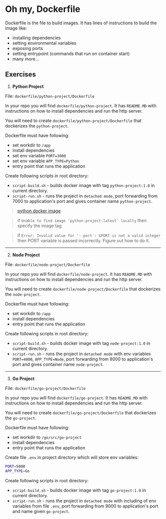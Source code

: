 # Oh my, Dockerfile

Dockerfile is the file to build images. It has lines of instructions to build the image like: 
- installing dependencies
- setting environmental variables
- exposing ports
- setting entrypoint (commands that run on container start)
- many more...

## Exercises

1. **Python Project**

File: `dockerfile/python-project/Dockerfile`

In your repo you will find `dockerfile/python-project`. It has `README.MD` with instructions on 
how to install dependencies and run the http server.

You will need to create `dockerfile/python-project/Dockerfile` that dockerizes the `python-project`.

Dockerfile must have following:
- set workdir to `/app`
- install dependencies
- set env variable `PORT=3000`
- set env variable `APP_TYPE=Python`
- entry point that runs the application

Create following scripts in root directory:
- `script-build.sh` - builds docker image with tag `python-project:1.0` in current directory.
- `script-run.sh` - runs the project in `detached mode`, port forwarding from 7000 to application's port and gives container name `python-project`.

> [python docker image](https://hub.docker.com/_/python)

> if `Unable to find image 'python-project:latest' locally` then specify the image tag

> if `Error: Invalid value for '--port': $PORT is not a valid integer` then PORT variable is passed incorrectly. Figure out how to do it.
___

2. **Node Project**

File: `dockerfile/node-project/Dockerfile`

In your repo you will find `dockerfile/node-project`. It has `README.MD` with instructions on 
how to install dependencies and run the http server.

You will need to create `dockerfile/node-project/Dockerfile` that dockerizes the `node-project`.

Dockerfile must have following:
- set workdir to `/app`
- install dependencies
- entry point that runs the application

Create following scripts in root directory:
- `script-build.sh` - builds docker image with tag `node-project:1.0` in current directory.
- `script-run.sh` - runs the project in `detached mode` with env variables `PORT=4000`, `APP_TYPE=Node`, port forwarding from 8000 to application's port and gives container name `node-project`.
___

3. **Go Project**

File: `dockerfile/go-project/Dockerfile`

In your repo you will find `dockerfile/go-project`. It has `README.MD` with instructions on 
how to install dependencies and run the http server.

You will need to create `dockerfile/go-project/Dockerfile` that dockerizes the `go-project`.

Dockerfile must have following:
- set workdir to `/go/src/go-project`
- install dependencies
- entry point that runs the application

Create file `.env` in project directory which will store env variables:
```bash
PORT=5000
APP_TYPE=Go
```

Create following scripts in root directory:
- `script-build.sh` - builds docker image with tag `go-project:1.0` in current directory.
- `script-run.sh` - runs the project in `detached mode` with including of env variables from file `.env`, port forwarding from 9000 to application's port and name given `go-project`.
